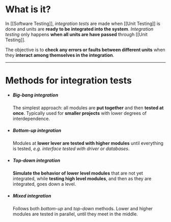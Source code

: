 # What is it?

In [[Software Testing]], *integration tests* are made when [[Unit Testing]] is done and units are **ready to be integrated into the system**. *Integration testing* only happens **when all units are have passed** through [[Unit Testing]].

The objective is to **check any errors or faults between different units** when they **interact among themselves in the integration**.
___
# Methods for integration tests

- ##### Big-bang integration
	The simplest approach: all modules are **put together** and then **tested at once**. Typically used for **smaller projects** with lower degrees of interdependence.

- ##### Bottom-up integration
	Modules at **lower lever are tested with higher modules** until everything is tested, *e.g. interface tested with driver or databases*.

- ##### Top-down integration
	**Simulate the behavior of lower level modules** that are not yet integrated, while **testing high level modules**, and then as they are integrated, goes down a level.

- ##### Mixed integration
	Follows both *bottom-up* and *top-down* methods. Lower and higher modules are tested in parallel, until they meet in the middle.